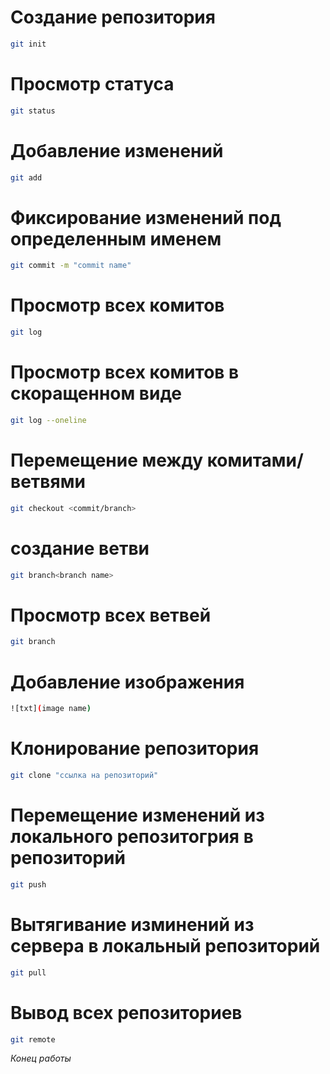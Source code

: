 # Создание репозитория
```sh
git init
```
# Просмотр статуса
```sh 
git status
```
# Добавление изменений
```sh
git add
```
# Фиксирование изменений под определенным именем
```sh 
git commit -m "commit name"
```
# Просмотр всех комитов
```sh
git log
```
# Просмотр всех комитов в скоращенном виде
```sh
git log --oneline
```
# Перемещение между комитами/ветвями
```sh
git checkout <commit/branch>
```
# создание ветви
```sh
git branch<branch name>
```
# Просмотр всех ветвей
```sh
git branch
```
# Добавление изображения
```sh
![txt](image name)
```

#  Клонирование репозитория
```sh
git clone "ссылка на репозиторий"
``` 

# Перемещение изменений  из локального репозитогрия в репозиторий
```sh
git push
```

# Вытягивание изминений из сервера в локальный репозиторий
```sh
git pull
```
# Вывод всех репозиториев
```sh 
git remote
```

*Конец работы*